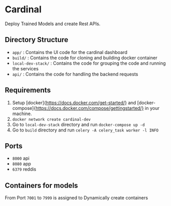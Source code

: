# Cardinal

Deploy Trained Models and create Rest APIs.


## Directory Structure

- `app/` : Contains the UI code for the cardinal dashboard
- `build/` : Contains the code for cloning and building docker container
- `local-dev-stack/` : Contains the code for grouping the code and running the services
- `api/` : Contains the code for handling the backend requests

## Requirements 

1. Setup [docker]{https://docs.docker.com/get-started/} and [docker-compose]{https://docs.docker.com/compose/gettingstarted/} in your machine.
2. `docker network create cardinal-dev`
3. Go to `local-dev-stack` directory and run `docker-compose up -d`
4. Go to `build` directory and run `celery -A celery_task worker -l INFO`
   

## Ports 

- `8000` api
- `8080` app
- `6379` reddis

## Containers for models

From Port `7001` to `7999` is assigned to Dynamically create containers